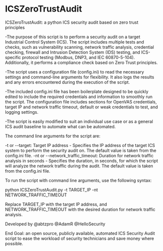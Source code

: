 # ICSZeroTrustAudit
ICSZeroTrustAudit: a python ICS security audit based on zero trust principles

-The purpose of this script is to perform a security audit on a target Industrial Control System (ICS). The script includes multiple tests and checks, such as vulnerability scanning, network traffic analysis, credential checking, firewall and Intrusion Detection System (IDS) testing, and ICS-specific protocol testing (Modbus, DNP3, and IEC 60870-5-104). Additionally, it performs a compliance check based on Zero Trust principles.

-The script uses a configuration file (config.ini) to read the necessary settings and command-line arguments for flexibility. It also logs the results and any errors encountered during the execution of the script.

-The included config.ini file has been boilerplate designed to be quickly edited to include the required credentials and information to smoothly run the script. The configuration file includes sections for OpenVAS credentials, target IP and network traffic timeout, default or weak credentials to test, and logging settings.

-The script is easily modified to suit an individual use case or as a general ICS audit baseline to automate what can be automated.

The command line arguments for the script are:

-t or --target: Target IP address - Specifies the IP address of the target ICS system to perform the security audit on. The default value is taken from the config.ini file.
-nt or --network_traffic_timeout: Duration for network traffic analysis in seconds - Specifies the duration, in seconds, for which the script will analyze the network traffic during the audit. The default value is taken from the config.ini file.

To run the script with command line arguments, use the following syntax:

python ICSZeroTrustAudit.py -t TARGET_IP -nt NETWORK_TRAFFIC_TIMEOUT

Replace  TARGET_IP with the target IP address, and NETWORK_TRAFFIC_TIMEOUT with the desired duration for network traffic analysis.


Developed by @abtzpro @AdamR @HelloSecurity

End Goal: an open source, publicly available, automated ICS Security Audit script to ease the workload of security technicians and save money where possible.

